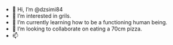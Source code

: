 - 👋 Hi, I’m @dzsimi84
- 👀 I’m interested in grils.
- 🌱 I’m currently learning how to be a functioning human being.
- 💞️ I’m looking to collaborate on eating a 70cm pizza.
- 📫 

<!---
dzsimi84/dzsimi84 is a ✨ special ✨ repository because its `README.md` (this file) appears on your GitHub profile.
You can click the Preview link to take a look at your changes.
--->
